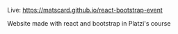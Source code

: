 Live:
https://matscard.github.io/react-bootstrap-event

Website made with react and bootstrap in Platzi's course
